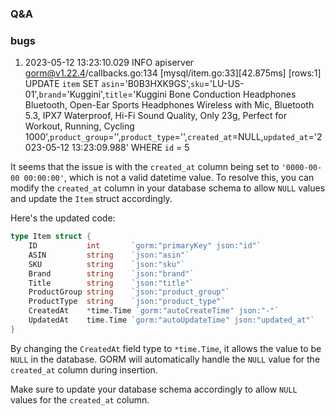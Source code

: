 ### Q&A

### bugs
1. 2023-05-12 13:23:10.029 INFO    apiserver       gorm@v1.22.4/callbacks.go:134   [mysql/item.go:33][42.875ms] [rows:1] UPDATE `item` SET `asin`='B0B3HXK9GS',`sku`='LU-US-01',`brand`='Kuggini',`title`='Kuggini Bone Conduction Headphones Bluetooth, Open-Ear Sports Headphones Wireless with Mic, Bluetooth 5.3, IPX7 Waterproof, Hi-Fi Sound Quality, Only 23g, Perfect for Workout, Running, Cycling 1000',`product_group`='',`product_type`='',`created_at`=NULL,`updated_at`='2023-05-12 13:23:09.988' WHERE `id` = 5

It seems that the issue is with the `created_at` column being set to `'0000-00-00 00:00:00'`, which is not a valid datetime value. To resolve this, you can modify the `created_at` column in your database schema to allow `NULL` values and update the `Item` struct accordingly.

Here's the updated code:

```go
type Item struct {
	ID           int       `gorm:"primaryKey" json:"id"`
	ASIN         string    `json:"asin"`
	SKU          string    `json:"sku"`
	Brand        string    `json:"brand"`
	Title        string    `json:"title"`
	ProductGroup string    `json:"product_group"`
	ProductType  string    `json:"product_type"`
	CreatedAt    *time.Time `gorm:"autoCreateTime" json:"-"`
	UpdatedAt    time.Time `gorm:"autoUpdateTime" json:"updated_at"`
}
```

By changing the `CreatedAt` field type to `*time.Time`, it allows the value to be `NULL` in the database. GORM will automatically handle the `NULL` value for the `created_at` column during insertion.

Make sure to update your database schema accordingly to allow `NULL` values for the `created_at` column.
